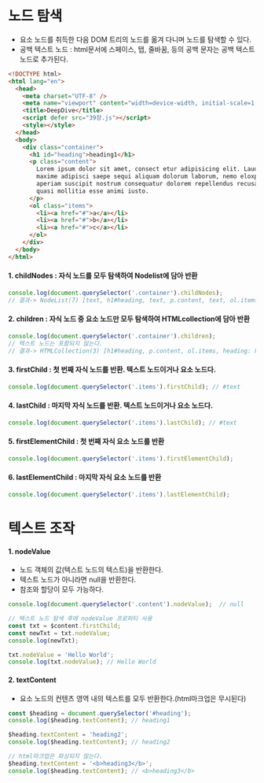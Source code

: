# 노드 탐색  
- 요소 노드를 취득한 다음 DOM 트리의 노드를 옮겨 다니며 노드를 탐색할 수 있다.  
- 공백 텍스트 노드 : html문서에 스페이스, 탭, 줄바꿈, 등의 공백 문자는 공백 텍스트 노드로 추가된다.  
```html  
<!DOCTYPE html>
<html lang="en">
  <head>
    <meta charset="UTF-8" />
    <meta name="viewport" content="width=device-width, initial-scale=1.0" />
    <title>DeepDive</title>
    <script defer src="39장.js"></script>
    <style></style>
  </head>
  <body>
    <div class="container">
      <h1 id="heading">heading1</h1>
      <p class="content">
        Lorem ipsum dolor sit amet, consect etur adipisicing elit. Laudantium,
        maxime adipisci saepe sequi aliquam dolorum laborum, nemo eloxpedita
        aperiam suscipit nostrum consequatur dolorem repellendus recusandae
        quasi mollitia esse animi iusto.
      </p>
      <ol class="items">
        <li><a href="#">a</a></li>
        <li><a href="#">b</a></li>
        <li><a href="#">c</a></li>
      </ol>
    </div>
  </body>
</html>
```  
#### 1. childNodes : 자식 노드를 모두 탐색하여 Nodelist에 담아 반환  
```javascript  
console.log(document.querySelector('.container').childNodes);
// 결과-> NodeList(7) [text, h1#heading, text, p.content, text, ol.items, text]
```  
#### 2. children : 자식 노드 중 요소 노드만 모두 탐색하여 HTMLcollection에 담아 반환  
```javascript  
console.log(document.querySelector('.container').children);
// 텍스트 노드는 포함되지 않는다.
// 결과-> HTMLCollection(3) [h1#heading, p.content, ol.items, heading: h1#heading]
```  
#### 3. firstChild : 첫 번째 자식 노드를 반환. 텍스트 노드이거나 요소 노드다.  
```javascript  
console.log(document.querySelector('.items').firstChild); // #text
```  
#### 4. lastChild : 마지막 자식 노드를 반환. 텍스트 노드이거나 요소 노드다.  
```javascript  
console.log(document.querySelector('.items').lastChild); // #text
```  
#### 5. firstElementChild : 첫 번째 자식 요소 노드를 반환  
```javascript  
console.log(document.querySelector('.items').firstElementChild);
```  
#### 6. lastElementChild : 마지막 자식 요소 노드를 반환  
```javascript  
console.log(document.querySelector('.items').lastElementChild);
```  
# 텍스트 조작  
#### 1. nodeValue  
- 노드 객체의 값(텍스트 노드의 텍스트)을 반환한다.  
- 텍스트 노드가 아니라면 null을 반환한다.  
- 참조와 할당이 모두 가능하다.  
```javascript  
console.log(document.querySelector('.content').nodeValue);  // null

// 텍스트 노드 탐색 후에 nodeValue 프로퍼티 사용
const txt = $content.firstChild;
const newTxt = txt.nodeValue;
console.log(newTxt);

txt.nodeValue = 'Hello World';
console.log(txt.nodeValue); // Hello World
```  
#### 2. textContent  
- 요소 노드의 컨텐츠 영역 내의 텍스트를 모두 반환한다.(html마크업은 무시된다)  
```javascript  
const $heading = document.querySelector('#heading');
console.log($heading.textContent); // heading1

$heading.textContent = 'heading2';
console.log($heading.textContent); // heading2

// html마크업은 파싱되지 않는다.
$heading.textContent = '<b>heading3</b>';
console.log($heading.textContent); // <b>heading3</b>
```  
